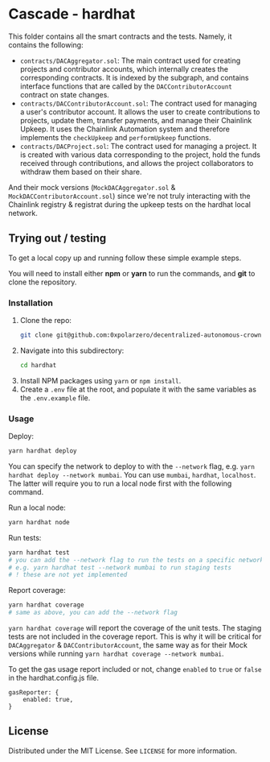 # Cascade - hardhat

This folder contains all the smart contracts and the tests. Namely, it contains the following:

- `contracts/DACAggregator.sol`: The main contract used for creating projects and contributor accounts, which internally creates the corresponding contracts. It is indexed by the subgraph, and contains interface functions that are called by the `DACContributorAccount` contract on state changes.
- `contracts/DACContributorAccount.sol`: The contract used for managing a user's contributor account. It allows the user to create contributions to projects, update them, transfer payments, and manage their Chainlink Upkeep. It uses the Chainlink Automation system and therefore implements the `checkUpkeep` and `performUpkeep` functions.
- `contracts/DACProject.sol`: The contract used for managing a project. It is created with various data corresponding to the project, hold the funds received through contributions, and allows the project collaborators to withdraw them based on their share.

And their mock versions (`MockDACAggregator.sol` & `MockDACContributorAccount.sol`) since we're not truly interacting with the Chainlink registry & registrat during the upkeep tests on the hardhat local network.

## Trying out / testing

<p>To get a local copy up and running follow these simple example steps.</p>
<p>You will need to install either <strong>npm</strong> or <strong>yarn</strong> to run the commands, and <strong>git</strong> to clone the repository.</p>

### Installation

1. Clone the repo:
   ```sh
   git clone git@github.com:0xpolarzero/decentralized-autonomous-crownfunding.git
   ```
2. Navigate into this subdirectory:
   ```sh
   cd hardhat
   ```
3. Install NPM packages using `yarn` or `npm install`.
4. Create a `.env` file at the root, and populate it with the same variables as the `.env.example` file.

### Usage

Deploy:

```sh
yarn hardhat deploy
```

You can specify the network to deploy to with the `--network` flag, e.g. `yarn hardhat deploy --network mumbai`. You can use `mumbai`, `hardhat`, `localhost`. The latter will require you to run a local node first with the following command.

Run a local node:

```sh
yarn hardhat node
```

Run tests:

```sh
yarn hardhat test
# you can add the --network flag to run the tests on a specific network
# e.g. yarn hardhat test --network mumbai to run staging tests
# ! these are not yet implemented
```

Report coverage:

```sh
yarn hardhat coverage
# same as above, you can add the --network flag
```

`yarn hardhat coverage` will report the coverage of the unit tests. The staging tests are not included in the coverage report. This is why it will be critical for `DACAggregator` & `DACContributorAccount`, the same way as for their Mock versions while running `yarn hardhat coverage --network mumbai`.

To get the gas usage report included or not, change `enabled` to `true` or `false` in the hardhat.config.js file.

```properties
gasReporter: {
    enabled: true,
}
```

## License

Distributed under the MIT License. See `LICENSE` for more information.

